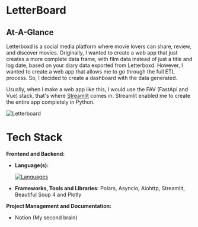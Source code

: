 # LetterBoard

## At-A-Glance
Letterboxd is a social media platform where movie lovers can share, review, and discover movies. Originally, I wanted to create a web app that just creates a more complete data frame, with film data instead of just a title and log date, based on your diary data exported from Letterboxd. However, I wanted to create a web app that allows me to go through the full ETL process. So, I decided to create a dashboard with the data generated.

Usually, when I make a web app like this, I would use the FAV (FastApi and Vue) stack, that's where [Streamlit](https://streamlit.io/) comes in. Streamlit enabled me to create the entire app completely in Python.

![Letterboard](https://github.com/afoshiok/Letterboxd-EDA/assets/89757138/9d5f181c-d386-4054-9c0a-a7a802225012)

# Tech Stack

**Frontend and Backend:**
- **Language(s):**

  [![Languages](https://skillicons.dev/icons?i=python)](https://skillicons.dev)

- **Frameworks, Tools and Libraries:** Polars, Asyncio, Aiohttp, Streamlit, Beautiful Soup 4 and Plotly

**Project Management and Documentation:**
- Notion (My second brain)
